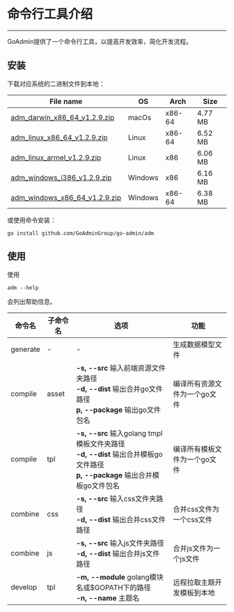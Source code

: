 # 命令行工具介绍
---

GoAdmin提供了一个命令行工具，以提高开发效率，简化开发流程。

## 安装


下载对应系统的二进制文件到本地：

|  File name   | OS  | Arch  | Size  |
|  ----  | ----  | ----  |----  |
| [adm_darwin_x86_64_v1.2.9.zip](http://file.go-admin.cn/go_admin/cli/v1_2_9/adm_darwin_x86_64_v1.2.9.zip)  | macOs | x86-64 | 4.77 MB
| [adm_linux_x86_64_v1.2.9.zip](http://file.go-admin.cn/go_admin/cli/v1_2_9/adm_linux_x86_64_v1.2.9.zip)  | Linux | x86-64   | 6.52 MB
| [adm_linux_armel_v1.2.9.zip](http://file.go-admin.cn/go_admin/cli/v1_2_9/adm_linux_armel_v1.2.9.zip)  | Linux | x86   | 6.06 MB
| [adm_windows_i386_v1.2.9.zip](http://file.go-admin.cn/go_admin/cli/v1_2_9/adm_windows_i386_v1.2.9.zip)  | Windows | x86  |6.16 MB
| [adm_windows_x86_64_v1.2.9.zip](http://file.go-admin.cn/go_admin/cli/v1_2_9/adm_windows_x86_64_v1.2.9.zip)  | Windows | x86-64   |6.38 MB


或使用命令安装：

```
go install github.com/GoAdminGroup/go-admin/adm
```

## 使用

使用

```
adm --help
```

会列出帮助信息。

|  命令名  |  子命令名   | 选项  | 功能  | 
|  ---- | ---- | ----  | ----  |
| generate  |  - | - | 生成数据模型文件
| compile  | asset| **-s, --src** 输入前端资源文件夹路径<br>**-d, --dist** 输出合并go文件路径<br>**p, --package** 输出go文件包名 | 编译所有资源文件为一个go文件
| compile  | tpl | **-s, --src** 输入golang tmpl模板文件夹路径<br>**-d, --dist** 输出合并模板go文件路径<br>**p, --package** 输出合并模板go文件包名 | 编译所有模板文件为一个go文件
| combine  | css| **-s, --src** 输入css文件夹路径<br>**-d, --dist** 输出合并css文件路径 | 合并css文件为一个css文件
| combine  | js | **-s, --src** 输入js文件夹路径<br>**-d, --dist** 输出合并js文件路径 | 合并js文件为一个js文件
| develop  | tpl | **-m, --module** golang模块名或$GOPATH下的路径<br>**-n, --name** 主题名 | 远程拉取主题开发模板到本地
